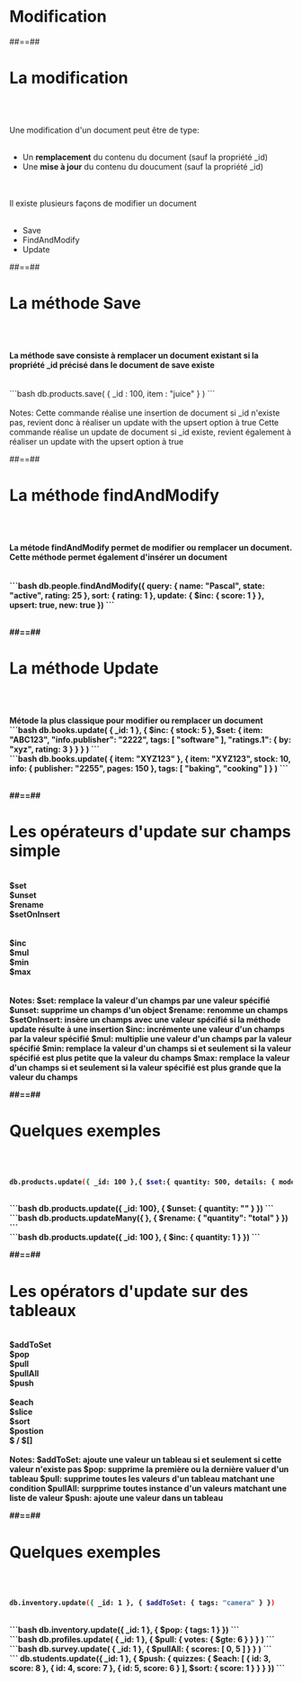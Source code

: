 <!-- .slide: class="transition-white sfeir-bg-blue"-->
# Modification

##==##

<!-- .slide: class="sfeir-basic-slide"-->
# La modification
<br><br>
<div>
  <span> Une modification d'un document peut être de type:</span>
  <br><br>
  <ul>
    <li>Un <strong>remplacement</strong> du contenu du document (sauf la propriété _id)</li>
    <li>Une <strong>mise à jour</strong> du contenu du doucument (sauf la propriété _id)</li>
  </ul>
  <br><br>
  <span>Il existe plusieurs façons de modifier un document</span>
  <br><br>
  <ul>
    <li>Save</li>
    <li>FindAndModify</li>
    <li>Update</li>
  </ul>
</div>

##==##

<!-- .slide: class="sfeir-basic-slide with-code"-->
# La méthode Save
<br><br>
<div>
  <strong> La méthode save consiste à remplacer un document existant si la propriété _id précisé dans le document de save existe</strong>
</div>
<br><br>
```bash
 db.products.save( { _id : 100, item : "juice" } )
```
<!-- .element: class="big-code"-->
<br><br>
Notes: 
Cette commande réalise une insertion de document si _id n'existe pas, revient donc à réaliser un update with the upsert option à true
Cette commande réalise un update de document si _id existe, revient également à réaliser un update with the upsert option à true

##==##

<!-- .slide: class="sfeir-basic-slide with code"-->
# La méthode findAndModify
<br><br>
<div>
  <strong> La métode findAndModify permet de modifier ou remplacer un document. Cette méthode permet également d'insérer un document<strong>
</div>
<br><br>
```bash
db.people.findAndModify({
    query: { name: "Pascal", state: "active", rating: 25 },
    sort: { rating: 1 },
    update: { $inc: { score: 1 } },
    upsert: true,
    new: true
})
```
<br><br>
<!-- .element: class="big-code"-->

##==##

<!-- .slide: class="sfeir-basic-slide with code"-->
# La méthode Update
<br><br>
<div>
  <strong>Métode la plus classique pour modifier ou remplacer un document</strong>
</div>
```bash
db.books.update(
   { _id: 1 },
   {
     $inc: { stock: 5 },
     $set: {
       item: "ABC123",
       "info.publisher": "2222",
       tags: [ "software" ],
       "ratings.1": { by: "xyz", rating: 3 }
     }
   }
)
```
<br>
```bash
db.books.update(
   { item: "XYZ123" },
   {
     item: "XYZ123",
     stock: 10,
     info: { publisher: "2255", pages: 150 },
     tags: [ "baking", "cooking" ]
   }
)
```
<br><br>

##==##

<!-- .slide: class="sfeir-basic-slide-->
# Les opérateurs d'update sur champs simple
<br>
<div class="flex-row">
  <div class="circle bold">$set</div>
  <div class="circle bold">$unset</div>
  <div class="circle bold">$rename</div>
  <div class="circle bold">$setOnInsert</div>
</div>
<br><br>
<div class="flex-row">
  <div class="circle bold">$inc</div>
  <div class="circle bold">$mul</div>
  <div class="circle bold">$min</div>
  <div class="circle bold">$max</div>
</div>
<br><br>
Notes: 
$set: remplace la valeur d'un champs par une valeur spécifié
$unset: supprime un champs d'un object
$rename: renomme un champs
$setOnInsert: insère un champs avec une valeur spécifié si la méthode update résulte à une insertion
$inc: incrémente une valeur d'un champs par la valeur spécifié
$mul: multiplie une valeur d'un champs par la valeur spécifié
$min: remplace la valeur d'un champs si et seulement si la valeur spécifié est plus petite que la valeur du champs
$max: remplace la valeur d'un champs si et seulement si la valeur spécifié est plus grande que la valeur du champs

##==##

<!-- .slide: class="sfeir-basic-slide with-code"-->
# Quelques exemples
<br><br>
```bash
db.products.update({ _id: 100 },{ $set:{ quantity: 500, details: { model: "14Q3", make: "xyz" }, tags: ["coats", "outerwear", "clothing" ] } })
```
<br>
```bash
  db.products.update({ _id: 100}, { $unset: { quantity: "" } })
```
<br>
```bash
  db.products.updateMany({ }, { $rename: { "quantity": "total" } })
```
<br>
```bash
  db.products.update({ _id: 100 }, { $inc: { quantity: 1 } })
```
<br>

##==##
<!-- .slide: class="sfeir-basic-slide"-->
# Les opérators d'update sur des tableaux
<br>
<div class="flex-row">
  <div class="circle bold">$addToSet</div>
  <div class="circle bold">$pop</div>
  <div class="circle bold">$pull</div>
  <div class="circle bold">$pullAll</div>
  <div class="circle bold">$push</div>
</div>
<br>
<div class="flex-row">
  <div class="circle bold">$each</div>
  <div class="circle bold">$slice</div>
  <div class="circle bold">$sort</div>
  <div class="circle bold">$postion</div>
  <div class="circle bold">$ / $[]</div>
</div>
<br>
Notes:
$addToSet: ajoute une valeur un tableau si et seulement si cette valeur n'existe pas
$pop: supprime la première ou la dernière valuer d'un tableau
$pull: supprime toutes les valeurs d'un tableau matchant une condition
$pullAll: surpprime toutes instance d'un valeurs matchant une liste de valeur
$push: ajoute une valeur dans un tableau

##==##

<!-- .slide: class="sfeir-basic-slide with-code"-->
# Quelques exemples
<br><br>
```bash
db.inventory.update({ _id: 1 }, { $addToSet: { tags: "camera" } })
```
<br>
```bash
db.inventory.update({ _id: 1 }, { $pop: { tags: 1 } })
```
<br>
```bash
db.profiles.update( { _id: 1 }, { $pull: { votes: { $gte: 6 } } } )
```
<br>
```bash
db.survey.update( { _id: 1 }, { $pullAll: { scores: [ 0, 5 ] } } )
```
<br>
```
db.students.update({ _id: 1 }, { $push: { quizzes: { $each: [ { id: 3, score: 8 }, { id: 4, score: 7 }, { id: 5, score: 6 } ], $sort: { score: 1 } } } })
```


